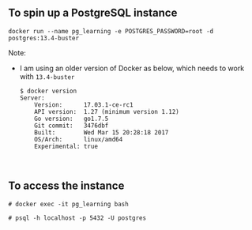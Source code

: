 ## To spin up a PostgreSQL instance
```
docker run --name pg_learning -e POSTGRES_PASSWORD=root -d postgres:13.4-buster
```

Note:
- I am using an older version of Docker as below, which needs to work with `13.4-buster`
    ```
    $ docker version
    Server:
        Version:      17.03.1-ce-rc1
        API version:  1.27 (minimum version 1.12)
        Go version:   go1.7.5
        Git commit:   3476dbf
        Built:        Wed Mar 15 20:28:18 2017
        OS/Arch:      linux/amd64
        Experimental: true
    ```

<br/>

## To access the instance
```
# docker exec -it pg_learning bash

# psql -h localhost -p 5432 -U postgres
```
